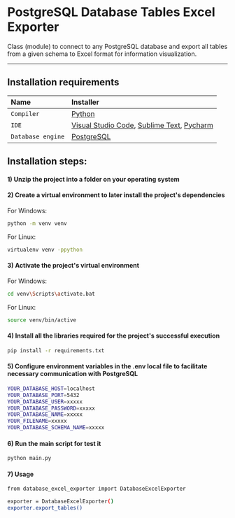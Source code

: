 # PostgreSQL Database Tables Excel Exporter
Class (module) to connect to any PostgreSQL database and export all tables from a given schema to Excel format for information visualization.

---
## Installation requirements

| Name              | Installer                                                                                                                                                                                                                      |
|:------------------|:-------------------------------------------------------------------------------------------------------------------------------------------------------------------------------------------------------------------------------| 
| `Compiler`        | [Python](https://www.python.org/downloads/release/ "Python")                                                                                                                                                                   |
| `IDE`             | [Visual Studio Code](https://code.visualstudio.com/ "Visual Studio Code"), [Sublime Text](https://www.sublimetext.com/ "Sublime Text"), [Pycharm](https://www.jetbrains.com/es-es/pycharm/download/#section=windows "Pycharm") |
| `Database engine` | [PostgreSQL](https://www.enterprisedb.com/downloads/postgres-postgresql-downloads "PostgreSQL")                                                                                                                                |

## Installation steps:

#### 1) Unzip the project into a folder on your operating system

#### 2) Create a virtual environment to later install the project's dependencies

For Windows:

```bash
python -m venv venv 
```

For Linux:

```bash
virtualenv venv -ppython
```

#### 3) Activate the project's virtual environment

For Windows:

```bash
cd venv\Scripts\activate.bat 
```

For Linux:

```bash
source venv/bin/active
```

#### 4) Install all the libraries required for the project's successful execution

```bash
pip install -r requirements.txt
```

#### 5) Configure environment variables in the .env local file to facilitate necessary communication with PostgreSQL

```bash
YOUR_DATABASE_HOST=localhost
YOUR_DATABASE_PORT=5432
YOUR_DATABASE_USER=xxxxx
YOUR_DATABASE_PASSWORD=xxxxx
YOUR_DATABASE_NAME=xxxxx
YOUR_FILENAME=xxxxx
YOUR_DATABASE_SCHEMA_NAME=xxxxx
```
#### 6) Run the main script for test it

```bash
python main.py
```
#### 7) Usage

```bash
from database_excel_exporter import DatabaseExcelExporter

exporter = DatabaseExcelExporter()
exporter.export_tables()
```